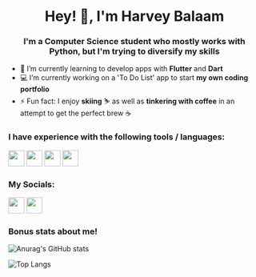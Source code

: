 <h1 align="center"> Hey! 👋, I'm Harvey Balaam</h1>

<h3 align="center">I'm a Computer Science student who mostly works with Python, but I'm trying to diversify my skills</h3>

- 🌱 I’m currently learning to develop apps with **Flutter** and **Dart**
- 💻 I’m currently working on a 'To Do List' app to start **my own coding portfolio**
- ⚡ Fun fact: I enjoy **skiing** ⛷️ as well as **tinkering with coffee** in an attempt to get the perfect brew ☕

<h3>I have experience with the following tools / languages:</h3>

<img src="https://upload.wikimedia.org/wikipedia/commons/thumb/c/c3/Python-logo-notext.svg/768px-Python-logo-notext.svg.png" width="32" height="32"/> <img src="https://cdn.worldvectorlogo.com/logos/flutter-logo.svg" width="32" height="32"/> <img src="https://open-vsx.org/api/Dart-Code/dart-code/3.22.0/file/dart.png" width="32" height="32"/> <img src="https://user-images.githubusercontent.com/64809348/119715634-201d6c80-be5c-11eb-9d25-db5341a3d8b9.png" width="32" height="32"/>

<h3>My Socials:</h3>

<a href="https://twitter.com/HarvBalaam"><img src="https://cdn4.iconfinder.com/data/icons/social-media-icons-the-circle-set/48/twitter_circle-512.png" width="32" height="32"/></a> <a href="https://www.linkedin.com/in/harvey-balaam/"><img src="https://cdn4.iconfinder.com/data/icons/social-messaging-ui-color-shapes-2-free/128/social-linkedin-circle-512.png" width="32" height="32"/></a>

<h3>Bonus stats about me!</h3>

![Anurag's GitHub stats](https://github-readme-stats.vercel.app/api?username=harv-bala&show_icons=true&theme=onedark)

![Top Langs](https://github-readme-stats.vercel.app/api/top-langs/?username=harv-bala&layout=compact&theme=onedark)
